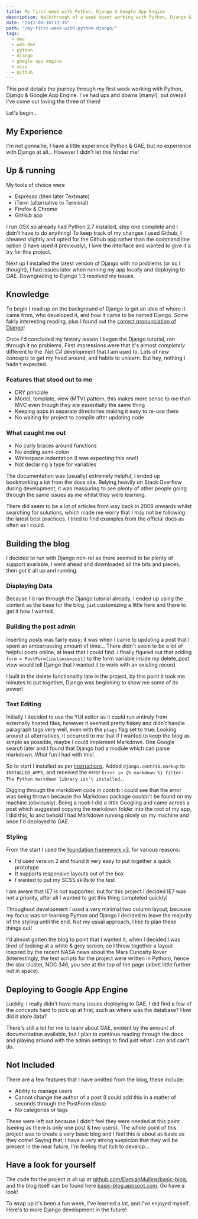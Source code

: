 ```yaml
---
title: My first week with Python, Django & Google App Engine
description: Walkthrough of a week spent working with Python, Django & Google App Engine.
date: "2012-08-16T13:35"
path: "/my-first-week-with-python-django/"
tags:
  - dev
  - web dev
  - python
  - django
  - google app engine
  - scss
  - github
---
```


This post details the journey through my first week working with Python, Django & Google App Engine. I've had ups and downs (many!), but overall I've come out loving the three of them!

Let's begin...

## My Experience

I'm not gonna lie, I have a little experience Python & GAE, but no experience with Django at all... However I didn't let this hinder me!

## Up & running

My tools of choice were

- Espresso (then later Textmate)
- iTerm (alternative to Terminal)
- Firefox & Chrome
- GitHub app

I run OSX so already had Python 2.7 installed, step one complete and I didn't have to do anything! To keep track of my changes I used Github, I cheated slightly and opted for the Github app rather than the command line option (I have used it previously), I love the interface and wanted to give it a try for this project.

Next up I installed the latest version of Django with no problems (or so I thought), I had issues later when running my app locally and deploying to GAE. Downgrading to Django 1.3 resolved my issues.

## Knowledge

To begin I read up on the background of Django to get an idea of where it came from, who developed it, and how it came to be named Django. Some fairly interesting reading, plus I found out the [correct pronunciation of Django](https://docs.djangoproject.com/en/dev/faq/general/#what-does-django-mean-and-how-do-you-pronounce-it)!

Once I'd concluded my history lesson I began the Django tutorial, ran through it no problems. First impressions were that it's almost *completely* different to the .Net C# development that I am used to. Lots of new concepts to get my head around, and habits to unlearn. But hey, nothing I hadn't expected.

### Features that stood out to me

- DRY principle
- Model, template, view (MTV) pattern, this makes more sense to me than MVC even though they are essentially the same thing
- Keeping apps in separate directories making it easy to re-use them
- No waiting for project to compile after updating code

### What caught me out

- No curly braces around functions
- No ending semi-colon
- Whitespace indentation (I was expecting this one!)
- Not declaring a type for variables

The documentation was (usually) extremely helpful; I ended up bookmarking a lot from the docs site. Relying heavily on Stack Overflow during development, it was reassuring to see plenty of other people going through the same issues as me whilst they were learning.

There did seem to be a lot of articles from way back in 2008 onwards whilst searching for solutions, which made me worry that I may not be following the latest best practices. I tried to find examples from the official docs as often as I could.


## Building the blog

I decided to run with Django non-rel as there seemed to be plenty of support available, I went ahead and downloaded all the bits and pieces, then got it all up and running.

### Displaying Data

Because I'd ran through the Django tutorial already, I ended up using the content as the base for the blog, just customizing a little here and there to get it how I wanted.

### Building the post admin

Inserting posts was fairly easy; it was when I came to updating a post that I spent an embarrassing amount of time... There didn't seem to be a lot of helpful posts online, at least that I could find. I finally figured out that adding `form = PostForm(instance=post)` to the form variable inside my delete_post view would tell Django that I wanted it to work with an existing record.

I built in the delete functionality late in the project, by this point it took me minutes to put together, Django was beginning to show me some of its power!

### Text Editing

Initially I decided to use the YUI editor as it could run entirely from externally hosted files, however it seemed pretty flakey and didn't handle paragraph tags very well, even with the `ptags` flag set to true. Looking around at alternatives, it occurred to me that if I wanted to keep the blog as simple as possible, maybe I could implement Markdown. One Google search later and I found that Django had a module which can parse markdown. What fun I had with this!..

So to start I installed as per [instructions](http://packages.python.org/Markdown/install.html). Added `django.contrib.markup` to `INSTALLED_APPS`, and received the error `Error in {% markdown %} filter: The Python markdown library isn't installed.`.

Digging through the markdown code in contrib I could see that the error was being thrown because the Markdown package couldn't be found on my machine (obviously). Being a noob I did a little Googling and came across a post which suggested copying the markdown folder into the root of my app, I did this, lo and behold I had Markdown running nicely on my machine and once I'd deployed to GAE.

### Styling

From the start I used the [foundation framework v3](http://foundation.zurb.com/), for various reasons:

- I'd used version 2 and found it very easy to put together a quick prototype
- It supports responsive layouts out of the box
- I wanted to put my SCSS skills to the test

I am aware that IE7 is not supported, but for this project I decided IE7 was not a priority, after all I wanted to get this thing completed quickly!

Throughout development I used a very minimal two column layout, because my focus was on learning Python and Django I decided to leave the majority of the styling until the end. Not my usual approach, I like to plan these things out!

I'd almost gotten the blog to point that I wanted it, when I decided I was tired of looking at a white & grey screen, so I threw together a layout inspired by the recent NASA news about the Mars Curiosity Rover (interestingly, the test scripts for the project were written in Python), hence the star cluster, NGC 346, you see at the top of the page (albeit little further out in space).

## Deploying to Google App Engine

Luckily, I really didn't have many issues deploying to GAE, I did find a few of the concepts hard to pick up at first, such as where was the database? How did it store data?

There's still a lot for me to learn about GAE, evident by the amount of documentation available, but I plan to continue reading through the docs and playing around with the admin settings to find just what I can and can't do.

## Not Included

There are a few features that I have omitted from the blog, these include:

- Ability to manage users
- Cannot change the author of a post (I could add this in a matter of seconds through the PostForm class)
- No categories or tags

These were left out because I didn't feel they were needed at this point (seeing as there is only one post & two users). The whole point of this project was to create a very basic blog and I feel this is about as basic as they come! Saying that, I have a very strong suspicion that they will be present in the near future, I'm feeling that itch to develop...

## Have a look for yourself

The code for the project is all up at [github.com/DamianMullins/basic-blog](https://github.com/DamianMullins/basic-blog), and the blog itself can be found here [basic-blog.appspot.com](http://basic-blog.appspot.com). Go have a look!

To wrap up it's been a fun week, I've learned a lot, and I've enjoyed myself. Here's to more Django development in the future!
